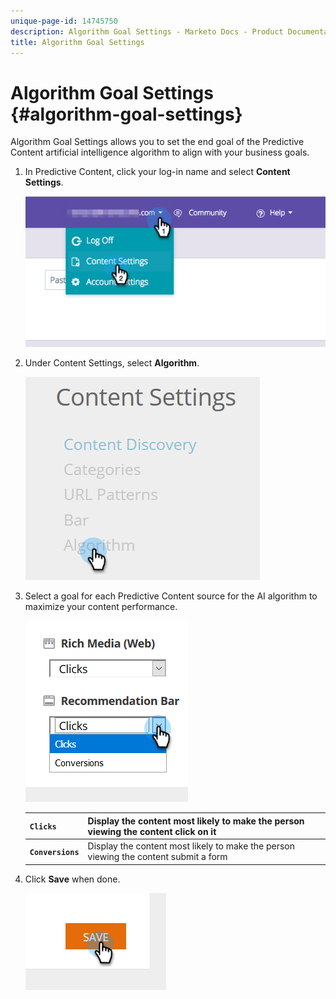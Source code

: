 ```yaml
---
unique-page-id: 14745750
description: Algorithm Goal Settings - Marketo Docs - Product Documentation
title: Algorithm Goal Settings
---
```


# Algorithm Goal Settings {#algorithm-goal-settings}

Algorithm Goal Settings allows you to set the end goal of the Predictive Content artificial intelligence algorithm to align with your business goals.

1. In Predictive Content, click your log-in name and select **Content Settings**.

   ![](assets/1.png)

1. Under Content Settings, select **Algorithm**.

   ![](assets/two-1.png)

1. Select a goal for each Predictive Content source for the AI algorithm to maximize your content performance.

   ![](assets/three-new.png)

   | **`Clicks`** |Display the content most likely to make the person viewing the content click on it |
   |---|---|
   | **`Conversions`** |Display the content most likely to make the person viewing the content submit a form |

1. Click **Save** when done.

   ![](assets/four.png)

